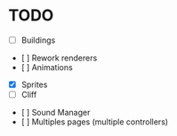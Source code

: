TODO
====

- [ ] Buildings
- [ ] Rework renderers
- [ ] Animations
- [x] Sprites
- [ ] Cliff
- [ ] Sound Manager
- [ ] Multiples pages (multiple controllers)

